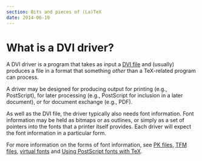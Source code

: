 ```yaml
---
section: Bits and pieces of (La)TeX
date: 2014-06-10
---
```


# What is a DVI driver?

A DVI driver is a program that takes as input a
[DVI file](FAQ-dvi.md)
and (usually) produces a file in a format that something _other_
than a TeX-related program can process.

A driver may be designed for producing output for printing (e.g.,
PostScript), for later processing (e.g., PostScript for inclusion in a later
document), or for document exchange (e.g., PDF).

As well as the DVI file, the driver typically also needs font
information.  Font information may be held as bitmaps or as outlines,
or simply as a set of pointers into the fonts that a printer itself
provides.  Each driver will expect the font information in a particular
form.

For more information on the forms of font information, see
[PK files](FAQ-pk.md),
[TFM files](FAQ-tfm.md),
[virtual fonts](FAQ-virtualfonts.md)
and [Using PostScript fonts with TeX](FAQ-usepsfont.md).

